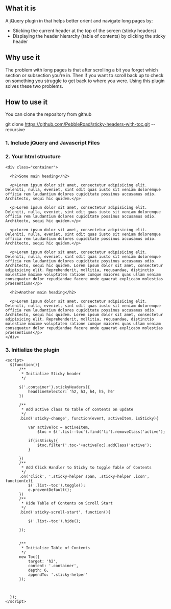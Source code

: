 ## What it is

A jQuery plugin in that helps better orient and navigate long pages by:

* Sticking the current header at the top of the screen (sticky headers)
* Displaying the header hierarchy (table of contents) by clicking the sticky header

## Why use it

The problem with long pages is that after scrolling a bit you forget which section or subsection you’re in. Then if you want to scroll back up to check on something you struggle to get back to where you were. Using this plugin solves these two problems.

## How to use it

You can clone the repository from github

  git clone https://github.com/PebbleRoad/sticky-headers-with-toc.git --recursive

### 1. Include jQuery and Javascript Files

  <script src="//ajax.googleapis.com/ajax/libs/jquery/1.10.2/jquery.min.js"></script>
  <script src="stickyHeaders/jquery.stickyHeaders.js"></script>
  <script src="javascript-table-of-contents/toc.js"></script>

### 2. Your html structure


    <div class="container">

      <h2>Some main heading</h2>

      <p>Lorem ipsum dolor sit amet, consectetur adipisicing elit. Deleniti, nulla, eveniet, sint odit quas iusto sit veniam doloremque officia rem laudantium dolores cupiditate possimus accusamus odio. Architecto, sequi hic quidem.</p>

      <p>Lorem ipsum dolor sit amet, consectetur adipisicing elit. Deleniti, nulla, eveniet, sint odit quas iusto sit veniam doloremque officia rem laudantium dolores cupiditate possimus accusamus odio. Architecto, sequi hic quidem.</p>

      <p>Lorem ipsum dolor sit amet, consectetur adipisicing elit. Deleniti, nulla, eveniet, sint odit quas iusto sit veniam doloremque officia rem laudantium dolores cupiditate possimus accusamus odio. Architecto, sequi hic quidem.</p>

      <p>Lorem ipsum dolor sit amet, consectetur adipisicing elit. Deleniti, nulla, eveniet, sint odit quas iusto sit veniam doloremque officia rem laudantium dolores cupiditate possimus accusamus odio. Architecto, sequi hic quidem. Lorem ipsum dolor sit amet, consectetur adipisicing elit. Reprehenderit, mollitia, recusandae, distinctio molestiae maxime voluptatem ratione cumque maiores quas ullam veniam consequatur dolor repudiandae facere unde quaerat explicabo molestias praesentium!</p>

      <h2>Another main heading</h2>

      <p>Lorem ipsum dolor sit amet, consectetur adipisicing elit. Deleniti, nulla, eveniet, sint odit quas iusto sit veniam doloremque officia rem laudantium dolores cupiditate possimus accusamus odio. Architecto, sequi hic quidem. Lorem ipsum dolor sit amet, consectetur adipisicing elit. Reprehenderit, mollitia, recusandae, distinctio molestiae maxime voluptatem ratione cumque maiores quas ullam veniam consequatur dolor repudiandae facere unde quaerat explicabo molestias praesentium!</p>
    </div>



### 3. Initialize the plugin


    <script>
      $(function(){
          /**
           * Initialize Sticky header
           */

          $('.container').stickyHeaders({
              headlineSelector: 'h2, h3, h4, h5, h6'                    
          })

          /**
           * Add active class to table of contents on update
           */
          .bind('sticky-change', function(event, activeItem, isSticky){

              var activeToc = activeItem,
                  $toc = $('.list--toc').find('li').removeClass('active');

              if(isSticky){
                  $toc.filter('.toc-'+activeToc).addClass('active');
              }
              
          })
          /**
           * Add Click Handler to Sticky to toggle Table of Contents
           */
          .on('click', '.sticky-helper span, .sticky-helper .icon', function(e){
              $('.list--toc').toggle();
              e.preventDefault();
          })
          /**
           * Hide Table of Contents on Scroll Start                 
           */
          .bind('sticky-scroll-start', function(){

              $('.list--toc').hide();

          });


          /**
           * Initialize Table of Contents                 
           */
          new Toc({
              target: 'h2',
              content: '.container',
              depth: 6,
              appendTo: '.sticky-helper'
          });



      });
    </script>